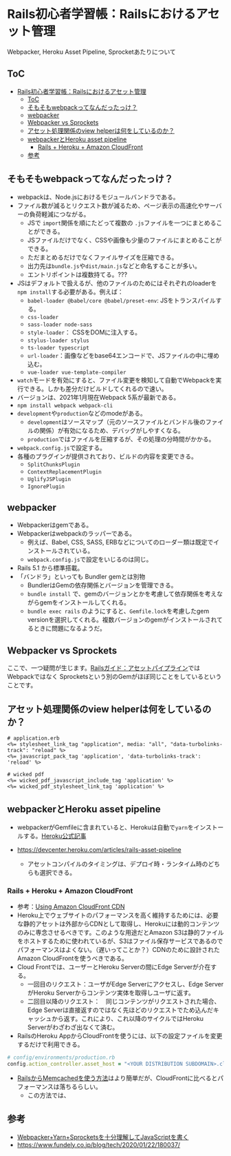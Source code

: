 # Rails初心者学習帳：Railsにおけるアセット管理

Webpacker, Heroku Asset Pipeline, Sprocketあたりについて

## ToC

- [Rails初心者学習帳：Railsにおけるアセット管理](#rails初心者学習帳railsにおけるアセット管理)
  - [ToC](#toc)
  - [そもそもwebpackってなんだったっけ？](#そもそもwebpackってなんだったっけ)
  - [webpacker](#webpacker)
  - [Webpacker vs Sprockets](#webpacker-vs-sprockets)
  - [アセット処理関係のview helperは何をしているのか？](#アセット処理関係のview-helperは何をしているのか)
  - [webpackerとHeroku asset pipeline](#webpackerとheroku-asset-pipeline)
    - [Rails + Heroku + Amazon CloudFront](#rails--heroku--amazon-cloudfront)
  - [参考](#参考)

## そもそもwebpackってなんだったっけ？

- webpackは、Node.jsにおけるモジュールバンドラである。
- ファイル数が減るとリクエスト数が減るため、ページ表示の高速化やサーバーの負荷軽減につながる。
  - JSで `import`関係を順にたどって複数の `.js`ファイルを一つにまとめることができる。
  - JSファイルだけでなく、CSSや画像も少量のファイルにまとめることができる。
  - ただまとめるだけでなくファイルサイズを圧縮できる。
  - 出力先は`bundle.js`や`dist/main.js`などと命名することが多い。
  - エントリポイントは複数持てる。???
- JSはデフォルトで扱えるが、他のファイルのためにはそれぞれのloaderを`npm install`する必要がある。例えば：
  - `babel-loader @babel/core @babel/preset-env`: JSをトランスパイルする。
  - `css-loader` 
  - `sass-loader node-sass`
  - `style-loader`： CSSをDOMに注入する。
  - `stylus-loader stylus`
  - `ts-loader typescript`
  - `url-loader`：画像などをbase64エンコードで、JSファイルの中に埋め込む。
  - `vue-loader vue-template-compiler`
- `watch`モードを有効にすると、ファイル変更を検知して自動でWebpackを実行できる。しかも差分だけビルドしてくれるので速い。
- バージョンは、2021年1月現在Webpack 5系が最新である。
- `npm install webpack webpack-cli`
- `development`や`production`などのmodeがある。
  - `development`はソースマップ（元のソースファイルとバンドル後のファイルの関係）が有効になるため、デバッグがしやすくなる。
  - `production`ではファイルを圧縮するが、その処理の分時間がかかる。
- `webpack.config.js`で設定する。
- 各種のプラグインが提供されており、ビルドの内容を変更できる。
  - `SplitChunksPlugin`
  - `ContextReplacementPlugin`
  - `UglifyJSPlugin`
  - `IgnorePlugin`

## webpacker

- Webpackerはgemである。
- Webpackerはwebpackのラッパーである。
  - 例えば、Babel, CSS, SASS, ERBなどについてのローダー類は既定でインストールされている。
  - `webpack.config.js`で設定をいじるのは同じ。
- Rails 5.1 から標準搭載。
- 「バンドラ」といっても Bundler gemとは別物
  - BundlerはGemの依存関係とバージョンを管理できる。
  - `bundle install` で、gemのバージョンとかを考慮して依存関係を考えながらgemをインストールしてくれる。
  - `bundle exec rails` のようにすると、`Gemfile.lock`を考慮したgem versionを選択してくれる。複数バージョンのgemがインストールされてるときに問題になるようだ。

## Webpacker vs Sprockets

ここで、一つ疑問が生じます。[Railsガイド：アセットパイプライン](https://railsguides.jp/asset_pipeline.html)ではWebpackではなく Sprocketsという別のGemがほぼ同じことをしているということです。

## アセット処理関係のview helperは何をしているのか？

```erb
# application.erb
<%= stylesheet_link_tag "application", media: "all", "data-turbolinks-track": "reload" %>
<%= javascript_pack_tag 'application', 'data-turbolinks-track': 'reload' %>

# wicked pdf
<%= wicked_pdf_javascript_include_tag 'application' %>
<%= wicked_pdf_stylesheet_link_tag 'application' %>

```

## webpackerとHeroku asset pipeline

- webpackerがGemfileに含まれていると、Herokuは自動で`yarn`をインストールする。[Heroku公式記事](https://devcenter.heroku.com/changelog-items/1114)


- https://devcenter.heroku.com/articles/rails-asset-pipeline
  - アセットコンパイルのタイミングは、デプロイ時・ランタイム時のどちらも選択できる。

### Rails + Heroku + Amazon CloudFront 

- 参考：[Using Amazon CloudFront CDN](https://devcenter.heroku.com/articles/using-amazon-cloudfront-cdn#adding-cloudfront-to-rails)
- Heroku上でウェブサイトのパフォーマンスを高く維持するためには、必要な静的アセットは外部からCDNとして取得し、Herokuには動的コンテンツのみに専念させるべきです。このような用途だとAmazon S3は静的ファイルをホストするために使われているが、S3はファイル保存サービスであるのでパフォーマンスはよくない。（遅いってことか？）CDNのために設計されたAmazon CloudFrontを使うべきである。
- Cloud Frontでは、ユーザーとHeroku Serverの間にEdge Serverが介在する。
  - 一回目のリクエスト：ユーザがEdge Serverにアクセスし、Edge ServerがHeroku Serverからコンテンツ実体を取得しユーザに返す。
  - 二回目以降のリクエスト：　同じコンテンツがリクエストされた場合、Edge Serverは直接返すのではなく先ほどのリクエストでため込んだキャッシュから返す。これにより、これ以降のサイクルではHeroku Serverがわざわざ出なくて済む。
- RailsのHeroku AppからCloudFrontを使うには、以下の設定ファイルを変更するだけで利用できる。

```rb
# config/environments/production.rb
config.action_controller.asset_host = "<YOUR DISTRIBUTION SUBDOMAIN>.cloudfront.net"
```

- [RailsからMemcachedを使う方法](https://devcenter.heroku.com/articles/rack-cache-memcached-rails31)はより簡単だが、CloudFrontに比べるとパフォーマンスは落ちるらしい。
  - この方法では、

## 参考

- [Webpacker+Yarn+Sprocketsを十分理解してJavaScriptを書く](https://techracho.bpsinc.jp/hachi8833/2020_01_16/85940)
- https://www.fundely.co.jp/blog/tech/2020/01/22/180037/
